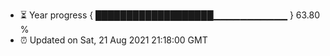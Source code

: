 - ⏳ Year progress { ███████████████████▁▁▁▁▁▁▁▁▁▁▁ } 63.80 %
- ⏰ Updated on Sat, 21 Aug 2021 21:18:00 GMT

